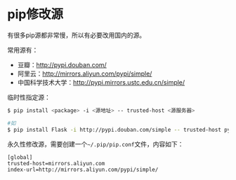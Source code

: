 # pip修改源

有很多pip源都非常慢，所以有必要改用国内的源。

常用源有：
- 豆瓣：http://pypi.douban.com/ 
- 阿里云：http://mirrors.aliyun.com/pypi/simple/
- 中国科学技术大学：http://pypi.mirrors.ustc.edu.cn/simple/ 

临时性指定源：
```sh
$ pip install <package> -i <源地址> -- trusted-host <源服务器>

#如
$ pip install Flask -i http://pypi.douban.com/simple -- trusted-host pypi.douban.com
```

永久性修改源，需要创建一个`~/.pip/pip.conf`文件，内容如下：
```
[global]
trusted-host=mirrors.aliyun.com
index-url=http://mirrors.aliyun.com/pypi/simple/
```
